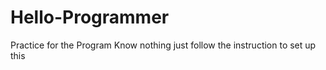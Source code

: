 # Hello-Programmer
Practice for the Program
Know nothing just follow the instruction to set up this 
